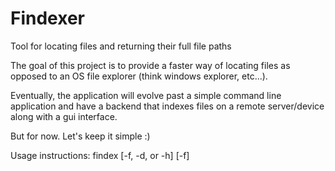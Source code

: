 # Findexer
Tool for locating files and returning their full file paths

The goal of this project is to provide a faster way of locating files as opposed to an OS file explorer (think windows explorer, etc...).

Eventually, the application will evolve past a simple command line application and have a backend that indexes files on a remote server/device along with a gui interface.

But for now. Let's keep it simple :)

Usage instructions: findex [-f, -d, or -h] <Directory path or file name> [-f] <filename>